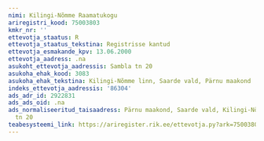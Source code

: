 ```yaml
---
nimi: Kilingi-Nõmme Raamatukogu
ariregistri_kood: 75003803
kmkr_nr: ''
ettevotja_staatus: R
ettevotja_staatus_tekstina: Registrisse kantud
ettevotja_esmakande_kpv: 13.06.2000
ettevotja_aadress: .na
asukoht_ettevotja_aadressis: Sambla tn 20
asukoha_ehak_kood: 3083
asukoha_ehak_tekstina: Kilingi-Nõmme linn, Saarde vald, Pärnu maakond
indeks_ettevotja_aadressis: '86304'
ads_adr_id: 2922831
ads_ads_oid: .na
ads_normaliseeritud_taisaadress: Pärnu maakond, Saarde vald, Kilingi-Nõmme linn, Sambla
  tn 20
teabesysteemi_link: https://ariregister.rik.ee/ettevotja.py?ark=75003803&ref=rekvisiidid
---
```

